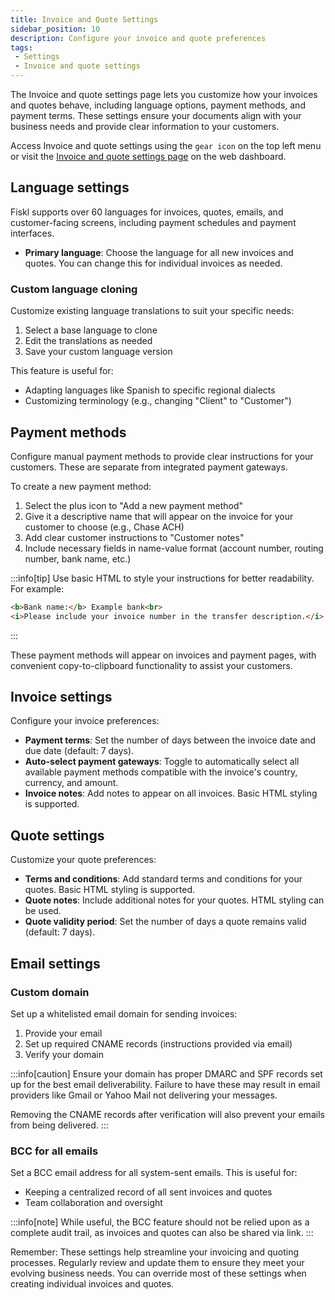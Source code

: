 ```yaml
---
title: Invoice and Quote Settings
sidebar_position: 10
description: Configure your invoice and quote preferences
tags:
 - Settings
 - Invoice and quote settings
---
```


The Invoice and quote settings page lets you customize how your invoices and quotes behave, including language options, payment methods, and payment terms. These settings ensure your documents align with your business needs and provide clear information to your customers.

Access Invoice and quote settings using the `gear icon` on the top left menu or visit the [Invoice and quote settings page](https://my.fiskl.com/invoice-settings) on the web dashboard.

## Language settings

Fiskl supports over 60 languages for invoices, quotes, emails, and customer-facing screens, including payment schedules and payment interfaces.

- **Primary language**: Choose the language for all new invoices and quotes. You can change this for individual invoices as needed.

### Custom language cloning

Customize existing language translations to suit your specific needs:

1. Select a base language to clone
2. Edit the translations as needed
3. Save your custom language version

This feature is useful for:
- Adapting languages like Spanish to specific regional dialects
- Customizing terminology (e.g., changing "Client" to "Customer")

## Payment methods

Configure manual payment methods to provide clear instructions for your customers. These are separate from integrated payment gateways.

To create a new payment method:

1. Select the plus icon to "Add a new payment method"
2. Give it a descriptive name that will appear on the invoice for your customer to choose (e.g., Chase ACH)
3. Add clear customer instructions to "Customer notes"
4. Include necessary fields in name-value format (account number, routing number, bank name, etc.)

:::info[tip]
Use basic HTML to style your instructions for better readability. For example:
```html
<b>Bank name:</b> Example bank<br>
<i>Please include your invoice number in the transfer description.</i>
```
:::

These payment methods will appear on invoices and payment pages, with convenient copy-to-clipboard functionality to assist your customers.

## Invoice settings

Configure your invoice preferences:

- **Payment terms**: Set the number of days between the invoice date and due date (default: 7 days).
- **Auto-select payment gateways**: Toggle to automatically select all available payment methods compatible with the invoice's country, currency, and amount.
- **Invoice notes**: Add notes to appear on all invoices. Basic HTML styling is supported.

## Quote settings

Customize your quote preferences:

- **Terms and conditions**: Add standard terms and conditions for your quotes. Basic HTML styling is supported.
- **Quote notes**: Include additional notes for your quotes. HTML styling can be used.
- **Quote validity period**: Set the number of days a quote remains valid (default: 7 days).

## Email settings

### Custom domain
Set up a whitelisted email domain for sending invoices:

1. Provide your email
2. Set up required CNAME records (instructions provided via email)
3. Verify your domain

:::info[caution]
Ensure your domain has proper DMARC and SPF records set up for the best email deliverability. Failure to have these may result in email providers like Gmail or Yahoo Mail not delivering your messages.

Removing the CNAME records after verification will also prevent your emails from being delivered.
:::

### BCC for all emails
Set a BCC email address for all system-sent emails. This is useful for:
- Keeping a centralized record of all sent invoices and quotes
- Team collaboration and oversight

:::info[note]
While useful, the BCC feature should not be relied upon as a complete audit trail, as invoices and quotes can also be shared via link.
:::

Remember: These settings help streamline your invoicing and quoting processes. Regularly review and update them to ensure they meet your evolving business needs. You can override most of these settings when creating individual invoices and quotes.
